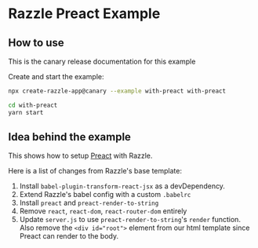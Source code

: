 # Razzle Preact Example

## How to use

<!-- START install generated instructions please keep comment here to allow auto update -->
<!-- DON'T EDIT THIS SECTION, INSTEAD RE-RUN yarn update-examples TO UPDATE -->
This is the canary release documentation for this example

Create and start the example:

```bash
npx create-razzle-app@canary --example with-preact with-preact

cd with-preact
yarn start
```
<!-- END install generated instructions please keep comment here to allow auto update -->

## Idea behind the example
This shows how to setup [Preact](https://github.com/developit/preact) with Razzle.

Here is a list of changes from Razzle's base template:

  1. Install `babel-plugin-transform-react-jsx` as a devDependency.
  2. Extend Razzle's babel config with a custom `.babelrc`
  3. Install `preact` and `preact-render-to-string`
  4. Remove `react`, `react-dom`, `react-router-dom` entirely
  5. Update `server.js` to use `preact-render-to-string`'s `render` function. Also remove the `<div id="root">` element from our html template since Preact can render to the body.
